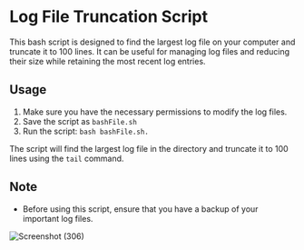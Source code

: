 # Log File Truncation Script

This bash script is designed to find the largest log file on your computer and truncate it to 100 lines. It can be useful for managing log files and reducing their size while retaining the most recent log entries.

## Usage

1. Make sure you have the necessary permissions to modify the log files.
2. Save the script as `bashFile.sh`
3. Run the script: `bash bashFile.sh.`

The script will find the largest log file in the  directory and truncate it to 100 lines using the `tail` command. 

## Note

- Before using this script, ensure that you have a backup of your important log files.


![Screenshot (306)](https://github.com/SakibZa/BashFile/assets/91986957/e3de50f6-0cda-4b30-82da-342d718bfa00)

